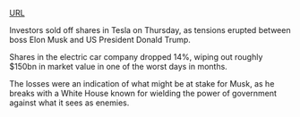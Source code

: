 <a href="https://www.bbc.com/news/articles/cy902rv7q8do">URL</a>

<p>Investors sold off shares in Tesla on Thursday, as tensions erupted between boss Elon Musk and US President Donald Trump.</p>

<p>Shares in the electric car company dropped 14%, wiping out roughly $150bn in market value in one of the worst days in months.</p>

<p>The losses were an indication of what might be at stake for Musk, as he breaks with a White House known for wielding the power of government against what it sees as enemies.</p>